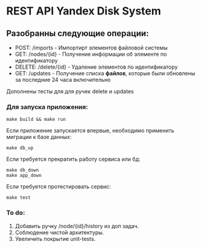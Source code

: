# REST API Yandex Disk System

## Разобранны следующие операции:
- POST:      /imports                   - Импортирт элементов файловой системы
- GET:       /nodes/{id}                - Получение информации об элементе по идентификатору
- DELETE:    /delete/{id}               - Удаление элементов по идентификатору
- GET:       /updates                   - Получение списка **файлов**, которые были обновлены за последние 24 часа включительно

Дополнены тесты для для ручек delete и updates

### Для запуска приложения:

```
make build && make run
```

Если приложение запускается впервые, необходимо применить миграции к базе данных:

```
make db_up
```

Если требуется прекратить работу сервиса или бд:
```
make db_down
make app_down
```

Если требуется протестировать сервис:
```
make test
```

### To do:
1. Добавить ручку /node/{id}/history из доп задач.
2. Соблюдение чистой архитектуры.
3. Увеличить покрытие unit-tests.